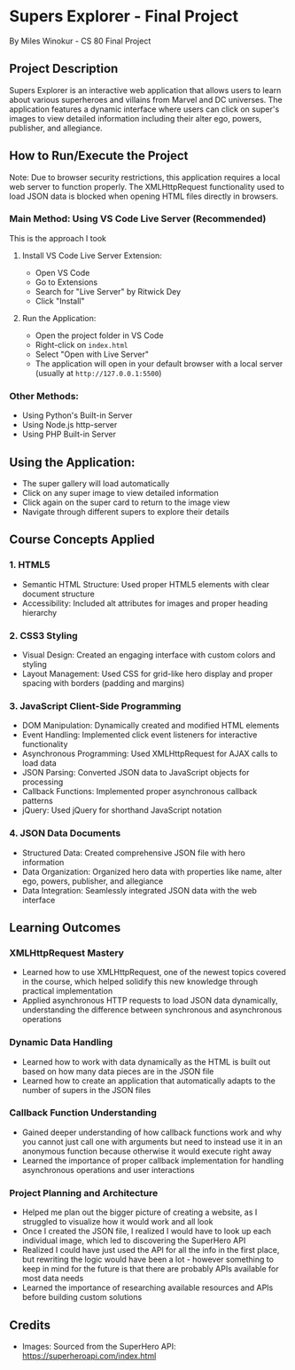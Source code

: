 # Supers Explorer - Final Project
By Miles Winokur - CS 80 Final Project



## Project Description

Supers Explorer is an interactive web application that allows users to learn about various superheroes and villains from Marvel and DC universes. 
The application features a dynamic interface where users can click on super's images to view detailed information including their alter ego, powers, publisher, and allegiance.



## How to Run/Execute the Project

Note: Due to browser security restrictions, this application requires a local web server to function properly. The XMLHttpRequest functionality used to load JSON data is blocked when opening HTML files directly in browsers.

### Main Method: Using VS Code Live Server (Recommended)
This is the approach I took

1. Install VS Code Live Server Extension:
   - Open VS Code
   - Go to Extensions
   - Search for "Live Server" by Ritwick Dey
   - Click "Install"

2. Run the Application:
   - Open the project folder in VS Code
   - Right-click on `index.html`
   - Select "Open with Live Server"
   - The application will open in your default browser with a local server (usually at `http://127.0.0.1:5500`)

### Other Methods: 

   - Using Python's Built-in Server
   - Using Node.js http-server
   - Using PHP Built-in Server



## Using the Application:
- The super gallery will load automatically
- Click on any super image to view detailed information
- Click again on the super card to return to the image view
- Navigate through different supers to explore their details



## Course Concepts Applied

### 1. HTML5
- Semantic HTML Structure: Used proper HTML5 elements with clear document structure
- Accessibility: Included alt attributes for images and proper heading hierarchy

### 2. CSS3 Styling
- Visual Design: Created an engaging interface with custom colors and styling
- Layout Management: Used CSS for grid-like hero display and proper spacing with borders (padding and margins)

### 3. JavaScript Client-Side Programming
- DOM Manipulation: Dynamically created and modified HTML elements
- Event Handling: Implemented click event listeners for interactive functionality
- Asynchronous Programming: Used XMLHttpRequest for AJAX calls to load data
- JSON Parsing: Converted JSON data to JavaScript objects for processing
- Callback Functions: Implemented proper asynchronous callback patterns
- jQuery: Used jQuery for shorthand JavaScript notation

### 4. JSON Data Documents
- Structured Data: Created comprehensive JSON file with hero information
- Data Organization: Organized hero data with properties like name, alter ego, powers, publisher, and allegiance
- Data Integration: Seamlessly integrated JSON data with the web interface



## Learning Outcomes

### XMLHttpRequest Mastery
- Learned how to use XMLHttpRequest, one of the newest topics covered in the course, which helped solidify this new knowledge through practical implementation
- Applied asynchronous HTTP requests to load JSON data dynamically, understanding the difference between synchronous and asynchronous operations

### Dynamic Data Handling
- Learned how to work with data dynamically as the HTML is built out based on how many data pieces are in the JSON file
- Learned how to create an application that automatically adapts to the number of supers in the JSON files

### Callback Function Understanding
- Gained deeper understanding of how callback functions work and why you cannot just call one with arguments but need to instead use it in an anonymous function because otherwise it would execute right away
- Learned the importance of proper callback implementation for handling asynchronous operations and user interactions

### Project Planning and Architecture
- Helped me plan out the bigger picture of creating a website, as I struggled to visualize how it would work and all look
- Once I created the JSON file, I realized I would have to look up each individual image, which led to discovering the SuperHero API
- Realized I could have just used the API for all the info in the first place, but rewriting the logic would have been a lot - however something to keep in mind for the future is that there are probably APIs available for most data needs
- Learned the importance of researching available resources and APIs before building custom solutions

## Credits

- Images: Sourced from the SuperHero API: https://superheroapi.com/index.html
